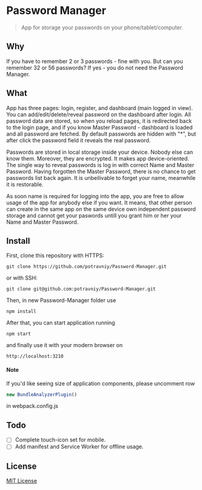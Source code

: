 # Password Manager

> App for storage your passwords on your phone/tablet/computer.

## Why

If you have to remember 2 or 3 passwords - fine with you. But can you remember 32 or 56 passwords? If yes - you do not need the Password Manager.

## What

App has three pages: login, register, and dashboard (main logged in view). You can add/edit/delete/reveal password on the dashboard after login. All password data are stored, so when you reload pages, it is redirected back to the login page, and if you know Master Password - dashboard is loaded and all password are fetched. By default passwords are hidden with "*", but after click the password field it reveals the real password.

Passwords are stored in local storage inside your device. Nobody else can know them. Moreover, they are encrypted. It makes app device-oriented. The single way to reveal passwords is log in with correct Name and Master Password. Having forgotten the Master Password, there is no chance to get passwords list back again. It is unbeilivable to forget your name, meanwhile it is restorable.

As soon name is required for logging into the app, you are free to allow usage of the app for anybody else if you want. It means, that other person can create in the same app on the same device own independent password storage and cannot get your paswords untill you grant him or her your Name and Master Password.

## Install

First, clone this repository with HTTPS:

```
git clone https://github.com/potravniy/Password-Manager.git
```

or with SSH:

```
git clone git@github.com:potravniy/Password-Manager.git
```

Then, in new Password-Manager folder use 

```
npm install
```

After that, you can start application running

```
npm start
```

and finally use it with your modern browser on

```
http://localhost:3210
```

#### Note

If you'd like seeing size of application components, please uncomment row 

```js
new BundleAnalyzerPlugin()
```

in webpack.config.js

## Todo

- [ ] Complete touch-icon set for mobile.
- [ ] Add manifest and Service Worker for offline usage.

## License

[MIT License](http://zenorocha.mit-license.org/)